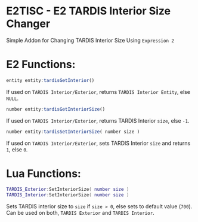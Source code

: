 # E2TISC - E2 TARDIS Interior Size Changer
 Simple Addon for Changing TARDIS Interior Size Using `Expression 2`

# E2 Functions:

```javascript
entity entity:tardisGetInterior()
```
 If used on `TARDIS Interior/Exterior`, returns `TARDIS Interior Entity`, else `NULL`.

```javascript
number entity:tardisGetInteriorSize()
```
 If used on `TARDIS Interior/Exterior`, returns TARDIS Interior `size`, else `-1`.

```javascript
number entity:tardisSetInteriorSize( number size )
```
 If used on `TARDIS Interior/Exterior`, sets TARDIS Interior `size` and returns `1`, else `0`.

# Lua Functions:

```lua
TARDIS_Exterior:SetInteriorSize( number size )
TARDIS_Interior:SetInteriorSize( number size )
```
 Sets TARDIS interior size to `size` if `size > 0`, else sets to default value (`700`). Can be used on both, `TARDIS Exterior` and `TARDIS Interior`.

